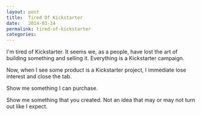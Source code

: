 ```yaml
---
layout: post
title:  Tired Of Kickstarter
date:   2014-03-24
permalink: tired-of-kickstarter
categories:
---
```


I'm tired of Kickstarter. It seems we, as a people, have lost the art of building something and selling it. Everything is a Kickstarter campaign.

Now, when I see some product is a Kickstarter project, I immediate lose interest and close the tab.

Show me something I can purchase.

Show me something that you created. Not an idea that may or may not turn out like I expect.

